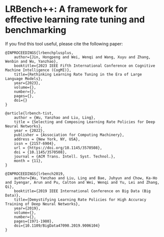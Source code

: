 # LRBench++: A framework for effective learning rate tuning and benchmarking


If you find this tool useful, please cite the following paper:

    @INPROCEEDINGS{lrbenchplusplus,
        author={Jin, Hongpeng and Wei, Wenqi and Wang, Xuyu and Zhang, Wenbin and Wu, Yanzhao},
        booktitle={2023 IEEE Fifth International Conference on Cognitive Machine Intelligence (CogMI)},
        title={Rethinking Learning Rate Tuning in the Era of Large Language Models},
        year={2023},
        volume={},
        number={},
        pages={},  
        doi={}
    }

    @article{lrbench-tist,
        author = {Wu, Yanzhao and Liu, Ling},
        title = {Selecting and Composing Learning Rate Policies for Deep Neural Networks},
        year = {2022},
        publisher = {Association for Computing Machinery},
        address = {New York, NY, USA},
        issn = {2157-6904},
        url = {https://doi.org/10.1145/3570508},
        doi = {10.1145/3570508},
        journal = {ACM Trans. Intell. Syst. Technol.},
        month = {11},
    }

    @INPROCEEDINGS{lrbench2019,
        author={Wu, Yanzhao and Liu, Ling and Bae, Juhyun and Chow, Ka-Ho and Iyengar, Arun and Pu, Calton and Wei, Wenqi and Yu, Lei and Zhang, Qi},
        booktitle={2019 IEEE International Conference on Big Data (Big Data)},
        title={Demystifying Learning Rate Policies for High Accuracy Training of Deep Neural Networks},
        year={2019},
        volume={},
        number={},
        pages={1971-1980},  
        doi={10.1109/BigData47090.2019.9006104}
    }


